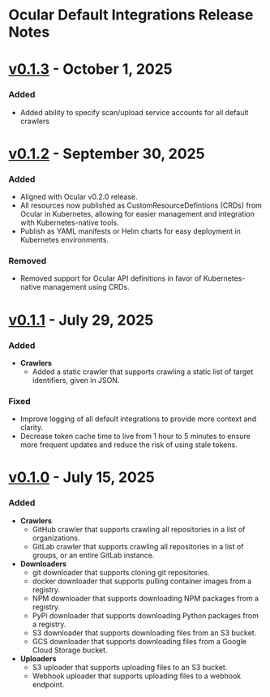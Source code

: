 # Ocular Default Integrations Release Notes
<!-- https://keepachangelog.com -->

# [v0.1.3](https://github.com/crashappsec/ocular/releases/tag/v0.1.2) - **October 1, 2025**

### Added
- Added ability to specify scan/upload service accounts for all default crawlers

# [v0.1.2](https://github.com/crashappsec/ocular/releases/tag/v0.1.2) - **September 30, 2025**

### Added
- Aligned with Ocular v0.2.0 release.
- All resources now published as CustomResourceDefintions (CRDs) from Ocular in Kubernetes,
  allowing for easier management and integration with Kubernetes-native tools.
- Publish as YAML manifests or Helm charts for easy deployment in Kubernetes environments.

### Removed

- Removed support for Ocular API definitions in favor of Kubernetes-native management using CRDs.

# [v0.1.1](https://github.com/crashappsec/ocular/releases/tag/v0.1.1) - **July 29, 2025**

### Added

- **Crawlers**
  - Added a static crawler that supports crawling a static list of target identifiers, given in JSON.

### Fixed

- Improve logging of all default integrations to provide more context and clarity.
- Decrease token cache time to live from 1 hour to 5 minutes to ensure more frequent updates and reduce the risk of using stale tokens.


# [v0.1.0](https://github.com/crashappsec/ocular/releases/tag/v0.1.0) - **July 15, 2025**

### Added

- **Crawlers**
    - GitHub crawler that supports crawling all repositories in a list of organizations.
    - GitLab crawler that supports crawling all repositories in a list of groups, or an entire GitLab instance.
- **Downloaders**
  - git downloader that supports cloning git repositories.
  - docker downloader that supports pulling container images from a registry.
  - NPM downloader that supports downloading NPM packages from a registry.
  - PyPi downloader that supports downloading Python packages from a registry.
  - S3 downloader that supports downloading files from an S3 bucket.
  - GCS downloader that supports downloading files from a Google Cloud Storage bucket.
- **Uploaders**
  - S3 uploader that supports uploading files to an S3 bucket.
  - Webhook uploader that supports uploading files to a webhook endpoint.
